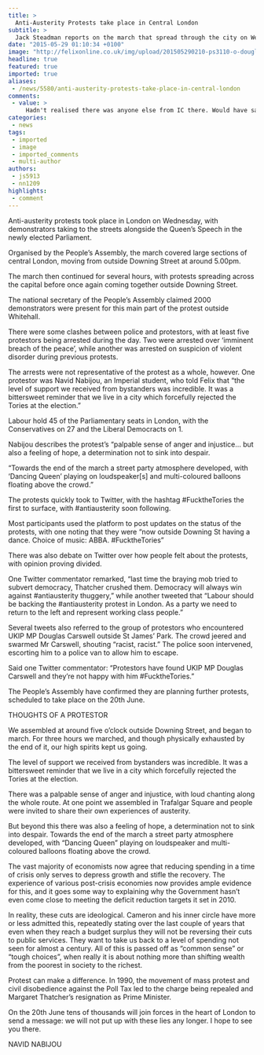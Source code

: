 ```yaml
---
title: >
  Anti-Austerity Protests take place in Central London
subtitle: >
  Jack Steadman reports on the march that spread through the city on Wednesday
date: "2015-05-29 01:10:34 +0100"
image: "http://felixonline.co.uk/img/upload/201505290210-ps3110-o-douglas-carswell-facebook.jpg"
headline: true
featured: true
imported: true
aliases:
 - /news/5580/anti-austerity-protests-take-place-in-central-london
comments:
 - value: >
     Hadn't realised there was anyone else from IC there. Would have said hello! <br> <br>As you say, that they've managed to push through these cuts under the "balancing the books" narrative is an outrageous example of economic illiteracy, and purely ideological in aim. Even their neoliberal cronies at the IMF admitted austerity was a failed policy!,Hadn't realised there was anyone else from IC there. Would have said hello! <br> <br>As you say, that they've managed to push through these cuts under the "balancing the books" narrative is an outrageous example of economic illiteracy, and purely ideological in aim. Even their neoliberal cronies at the IMF admitted austerity was a failed policy!,"""group of protestors who encountered UKIP MP Douglas Carswell outside St James’ Park. The crowd jeered and swarmed Mr Carswell, shouting “racist, racist.” <br>""" <br> <br>Though I don't count myself among them, these twats give the serious-minded left, who are sitting quietly at home, a shameful name and image. <br> <br>Mr Carswell won a seat f
categories:
 - news
tags:
 - imported
 - image
 - imported_comments
 - multi-author
authors:
 - js5913
 - nn1209
highlights:
 - comment
---
```


Anti-austerity protests took place in London on Wednesday, with demonstrators taking to the streets alongside the Queen’s Speech in the newly elected Parliament.

Organised by the People’s Assembly, the march covered large sections of central London, moving from outside Downing Street at around 5.00pm.

The march then continued for several hours, with protests spreading across the capital before once again coming together outside Downing Street.

The national secretary of the People’s Assembly claimed 2000 demonstrators were present for this main part of the protest outside Whitehall.

There were some clashes between police and protestors, with at least five protestors being arrested during the day. Two were arrested over ‘imminent breach of the peace’, while another was arrested on suspicion of violent disorder during previous protests.

The arrests were not representative of the protest as a whole, however. One protestor was Navid Nabijou, an Imperial student, who told Felix that “the level of support we received from bystanders was incredible. It was a bittersweet reminder that we live in a city which forcefully rejected the Tories at the election.”

Labour hold 45 of the Parliamentary seats in London, with the Conservatives on 27 and the Liberal Democracts on 1.

Nabijou describes the protest’s “palpable sense of anger and injustice… but also a feeling of hope, a determination not to sink into despair.

“Towards the end of the march a street party atmosphere developed, with ‘Dancing Queen’ playing on loudspeaker[s] and multi-coloured balloons floating above the crowd.”

The protests quickly took to Twitter, with the hashtag #FucktheTories the first to surface, with #antiausterity soon following.

Most participants used the platform to post updates on the status of the protests, with one noting that they were “now outside Downing St having a dance. Choice of music: ABBA. #FucktheTories”

There was also debate on Twitter over how people felt about the protests, with opinion proving divided.

One Twitter commentator remarked, “last time the braying mob tried to subvert democracy, Thatcher crushed them. Democracy will always win against #antiausterity thuggery,” while another tweeted that “Labour should be backing the #antiausterity protest in London. As a party we need to return to the left and represent working class people.”

Several tweets also referred to the group of protestors who encountered UKIP MP Douglas Carswell outside St James’ Park. The crowd jeered and swarmed Mr Carswell, shouting “racist, racist.” The police soon intervened, escorting him to a police van to allow him to escape.

Said one Twitter commentator: “Protestors have found UKIP MP Douglas Carswell and they’re not happy with him #FucktheTories.”

The People’s Assembly have confirmed they are planning further protests, scheduled to take place on the 20th June.

THOUGHTS OF A PROTESTOR

We assembled at around five o’clock outside Downing Street, and began to march. For three hours we marched, and though physically exhausted by the end of it, our high spirits kept us going.

The level of support we received from bystanders was incredible. It was a bittersweet reminder that we live in a city which forcefully rejected the Tories at the election.

There was a palpable sense of anger and injustice, with loud chanting along the whole route. At one point we assembled in Trafalgar Square and people were invited to share their own experiences of austerity.

But beyond this there was also a feeling of hope, a determination not to sink into despair. Towards the end of the march a street party atmosphere developed, with “Dancing Queen” playing on loudspeaker and multi-coloured balloons floating above the crowd.

The vast majority of economists now agree that reducing spending in a time of crisis only serves to depress growth and stifle the recovery. The experience of various post-crisis economies now provides ample evidence for this, and it goes some way to explaining why the Government hasn’t even come close to meeting the deficit reduction targets it set in 2010.

In reality, these cuts are ideological. Cameron and his inner circle have more or less admitted this, repeatedly stating over the last couple of years that even when they reach a budget surplus they will not be reversing their cuts to public services. They want to take us back to a level of spending not seen for almost a century. All of this is passed off as “common sense” or “tough choices”, when really it is about nothing more than shifting wealth from the poorest in society to the richest.

Protest can make a difference. In 1990, the movement of mass protest and civil disobedience against the Poll Tax led to the charge being repealed and Margaret Thatcher’s resignation as Prime Minister.

On the 20th June tens of thousands will join forces in the heart of London to send a message: we will not put up with these lies any longer. I hope to see you there.

NAVID NABIJOU
